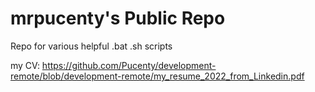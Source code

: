 # mrpucenty's Public Repo
Repo for various helpful .bat .sh scripts

my CV: https://github.com/Pucenty/development-remote/blob/development-remote/my_resume_2022_from_Linkedin.pdf
